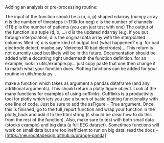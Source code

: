 Adding an analysis or pre-processing routine:

The input of the function should be a (n, c, p) shaped ndarray (numpy array
n is the number of timesteps (~170k for eeg)
c is the number of channels (111)
p is the number of patients (you can just test with one)
The output of the function is a tuple (d, o, ...)
d is the updated ndarray (e.g. if you put through interpolation, d is the original data array with the interpolated columns filled in)
o is some kind of output text (what happened? e.g. for bad electrode detect, maybe say 'detected 10 bad electrodes)... This return is not currently used but likely will be in the future.
Documentation should be added with a docstring right underneath the function definition. for an example, look in utils/example.py... just copy paste that one then change it to match what your function does.
Plotting functions can be added for your routine in utils/meda.py...

make a function which takes as argument a pandas dataframe (and any additional arguments). This should return a plotly figure object. Look at the many functions for examples of using cufflinks. Cufflinks is a productivity tool for plotly which lets you use a bunch of basic plotting functionality with one line of code. Just be sure to add the asFigure = True argument. Once this is finished, go to the full_report function and wrap your function in the plotly_hack and add it to the html string (it should be clear how to do this from the rest of the function). Also, make sure to test with both small data (stocks example) and big data (a full EEG dataset). Sometimes functions will work on small data but are too inefficient to run on big data.
read the docs - [https://neurodatadesign.github.io/orange-panda]
